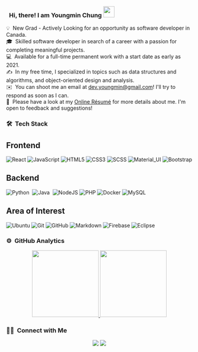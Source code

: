 ### &nbsp; Hi, there! I am Youngmin Chung <img src="https://github.com/youngmin-chung/youngmin-chung/blob/main/hi.gif" width="30px">

💡 &nbsp;New Grad - Actively Looking for an opportunity as software developer in Canada.\
🎓 &nbsp;Skilled software developer in search of a career with a passion for completing meaningful projects.\
💻 &nbsp;Available for a full-time permanent work with a start date as early as 2021.\
✍️ &nbsp;In my free time, I specialized in topics such as data structures and algorithms, and object-oriented design and analysis.\
✉️ &nbsp;You can shoot me an email at dev.youngmin@gmail.com! I'll try to respond as soon as I can.\
📄 &nbsp;Please have a look at my [Online Résumé](http://www.youngminchung.com) for more details about me. I'm open to feedback and suggestions!

### 🛠 &nbsp;Tech Stack
## Frontend
![React](https://img.shields.io/badge/-React-05122A?style=flat&logo=react)
![JavaScript](https://img.shields.io/badge/-JavaScript-05122A?style=flat&logo=javascript)
![HTML5](https://img.shields.io/badge/-HTML5-black?style=flat-square&logo=html5&logoColor=white)
![CSS3](https://img.shields.io/badge/-CSS3-black?style=flat-square&logo=css3)
![SCSS](https://img.shields.io/badge/-SCSS-black?style=flat-square&logo=SASS)
![Material_UI](https://img.shields.io/badge/-Material_UI-black?style=flat-square&logo=material-ui)
![Bootstrap](https://img.shields.io/badge/-Bootstrap-black?style=flat-square&logo=bootstrap)

## Backend
![Python](https://img.shields.io/badge/-Python-05122A?style=flat&logo=python)&nbsp;
![Java](https://img.shields.io/badge/-Java-05122A?style=flat&logo=Java&logoColor=FFA518)&nbsp;
![NodeJS](http://img.shields.io/badge/-NodeJS-05122A?style=flat-square&logo=data:image/png;base64,iVBORw0KGgoAAAANSUhEUgAAAA4AAAAOCAMAAAAolt3jAAAAgVBMVEUzmTMzkTM0mDQslSwtlS00mzQAAAA7nTsymDIzmDMwmDAymTIzmDMzmTMzmDMzmDMzlzM0mTQzmTMzmTMzmTMzmTMzmTM0mjQ1nDUxlzEymDIzmTMzmTMzmTMzmTMzmTMwlzAzmTMzmTMzmTMzmTMzmTMzmTM0mTQzmTMzmTP///8ybrFJAAAAKXRSTlMAAAAAAAAAAAAAAA9RxlIRBjSR6/7vmzkIAyd21Nt8JwMauPwrKvlQxcV6L9IAAABUSURBVAjXY2RgZGTkYGQEUl8ZwUx2EAUSZfz0jVESSPEygMAXkIgiIyMbAwT8+v+fUeU/jAfkMzKqMjLDuX//k8ZFMwrNIjRnoDkS7AUZxqcQLwAA4+0cex8ENfMAAAAASUVORK5CYII=)
![PHP](http://img.shields.io/badge/-PHP-05122A?style=flat-square&logo=php&logoColor=4951aa)
![Docker](https://img.shields.io/badge/-Docker-05122A?style=flat-square&logo=docker&logoColor=2496ed)
![MySQL](http://img.shields.io/badge/-MySQL-05122A?style=flat-square&logo=mysql&logoColor=4479A1)

## Area of Interest
![Ubuntu](https://img.shields.io/badge/-Ubuntu-black?style=flat-square&logo=ubuntu)
![Git](https://img.shields.io/badge/-Git-05122A?style=flat&logo=git)
![GitHub](https://img.shields.io/badge/-GitHub-05122A?style=flat&logo=github)
![Markdown](https://img.shields.io/badge/-Markdown-05122A?style=flat&logo=markdown)
![Firebase](https://img.shields.io/badge/-Firebase-05122A?style=flat-square&logo=Firebase)
![Eclipse](https://img.shields.io/badge/-Eclipse-05122A?style=flat&logo=eclipse-ide&logoColor=2C2255)

### ⚙️ &nbsp;GitHub Analytics
<p align="center">
<a href="https://github.com/youngmin-chung">
  <img height="180em" src="https://github-readme-stats-eight-theta.vercel.app/api?username=youngmin-chung&show_icons=true&theme=algolia&include_all_commits=true&count_private=true"/>
  <img height="180em" src="https://github-readme-stats-eight-theta.vercel.app/api/top-langs/?username=youngmin-chung&layout=compact&langs_count=8&theme=algolia"/>
</a>
</p>

### 🤝🏻 &nbsp;Connect with Me

<p align="center">
<a href="http://youngminchung.com/"><img src="https://img.shields.io/badge/-http://youngminchung.com/-3423A6?style=flat&logo=Google-Chrome&logoColor=white"/></a>
<a href="https://www.linkedin.com/in/youngminchung/"><img src="https://img.shields.io/badge/-Youngmin Chung-0077B5?style=flat&logo=Linkedin&logoColor=white"/></a>
</p>
